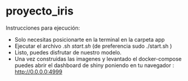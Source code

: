 # proyecto_iris
Instrucciones para ejecución:
* Solo necesitas posicionarte en la terminal en la carpeta app
* Ejecutar el archivo .sh   *start.sh* (de preferencia sudo ./start.sh )
* Listo, puedes disfrutar de nuestro modelo.
* Una vez construidas las imagenes y levantado el docker-compose puedes abrir el dashboard de shiny poniendo en tu navegador : http://0.0.0.0:4999
